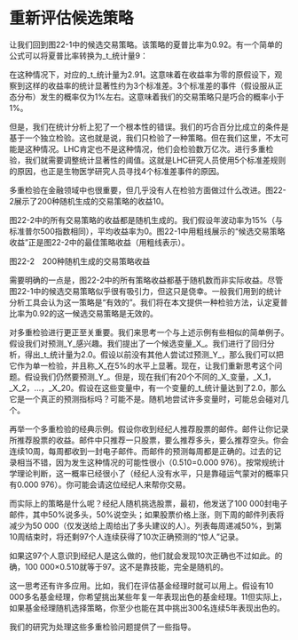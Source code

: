 # 重新评估候选策略

让我们回到图22-1中的候选交易策略。该策略的夏普比率为0.92。有一个简单的公式可以将夏普比率转换为_t_统计量9：

[](http://popImage?src='../Images/541-1.jpg')

在这种情况下，对应的_t_统计量为2.91。这意味着在收益率为零的原假设下，观察到这样的收益率的统计显著性约为3个标准差。3个标准差的事件（假设服从正态分布）发生的概率仅为1%左右。这意味着我们的交易策略只是巧合的概率小于1%。

但是，我们在统计分析上犯了一个根本性的错误。我们的巧合百分比成立的条件是基于一个独立检验。这也就是说，我们只检验了一种策略。但在我们这里，不太可能是这种情况。LHC肯定也不是这种情况，他们会检验数万亿次。进行多重检验，我们就需要调整统计显著性的阈值。这就是LHC研究人员使用5个标准差规则的原因，也正是生物医学研究人员寻找4个标准差事件的原因。

多重检验在金融领域中也很重要，但几乎没有人在检验方面做过什么改进。图22-2展示了200种随机生成的交易策略的收益10。

图22-2中的所有交易策略的收益都是随机生成的。我们假设年波动率为15%（与标准普尔500指数相同），平均收益率为0。图22-1中用粗线展示的“候选交易策略收益”正是图22-2中的最佳策略收益（用粗线表示）。

[](http://popImage?src='../Images/542-1.jpg')

图22-2　200种随机生成的交易策略收益

需要明确的一点是，图22-2中的所有策略收益都基于随机数而非实际收益。尽管图22-1中的候选交易策略似乎很有吸引力，但这只是侥幸。一般我们用到的统计分析工具会认为这一策略是“有效的”。我们将在本文提供一种检验方法，认定夏普比率为0.92的这一候选交易策略是无效的。

对多重检验进行更正至关重要。我们来思考一个与上述示例有些相似的简单例子。假设我们对预测_Y_感兴趣。我们提出了一个候选变量_X_。我们进行了回归分析，得出_t_统计量为2.0。假设以前没有其他人尝试过预测_Y_，那么我们可以把它作为单一检验，并且称_X_在5%的水平上显著。现在，让我们重新思考这个问题。假设我们仍然要预测_Y_。但是，现在我们有20个不同的_X_变量，_X_1，_X_2，...，_X_20。假设在这些变量中，有一个变量的_t_统计量达到了2.0，那么它是一个真正的预测指标吗？可能不是。随机地尝试许多变量时，可能总会碰对几个。

再举一个多重检验的经典示例。假设你收到经纪人推荐股票的邮件。邮件让你记录所推荐股票的收益。邮件中只推荐一只股票，要么推荐多头，要么推荐空头。你会连续10周，每周都收到一封电子邮件。而邮件的预测每周都是正确的。过去的记录相当不错，因为发生这种情况的可能性很小（0.510\=0.000 976）。按常规统计学理论判断，这一概率已经很小了（经纪人没有水平，只是靠碰运气蒙对的概率只有0.000 976）。你可能会请这位经纪人来帮你交易。

而实际上的策略是什么呢？经纪人随机挑选股票，最初，他发送了100 000封电子邮件，其中50%说多头，50%说空头；如果股票价格上涨，则下周的邮件列表将减少为50 000（仅发送给上周给出了多头建议的人）。列表每周递减50%，到第10周结束时，将还剩97个人连续获得了10次正确预测的“惊人”记录。

如果这97个人意识到经纪人是这么做的，他们就会发现10次正确也不过如此。的确，100 000×0.510就等于97。这不是靠技能，完全是随机的。

这一思考还有许多应用。比如，我们在评估基金经理时就可以用上。假设有10 000多名基金经理，你希望挑出某些年复一年表现出色的基金经理。11但实际上，如果基金经理随机选择策略，你至少也能在其中挑出300名连续5年表现出色的。

我们的研究为处理这些多重检验问题提供了一些指导。